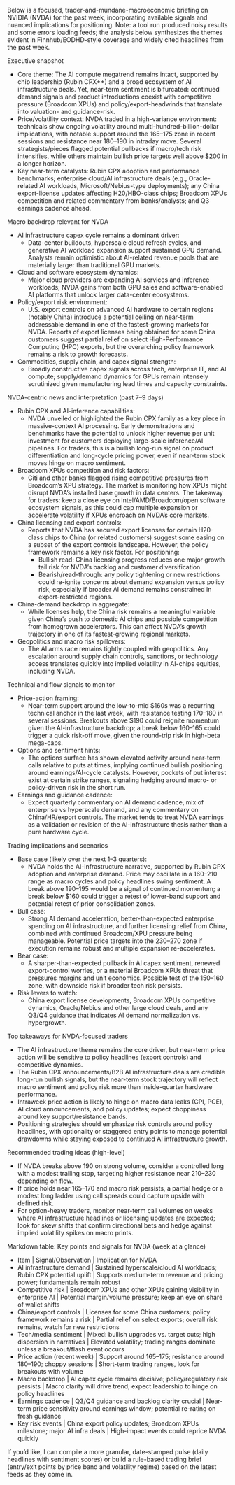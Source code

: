 Below is a focused, trader-and-mundane-macroeconomic briefing on NVIDIA (NVDA) for the past week, incorporating available signals and nuanced implications for positioning. Note: a tool run produced noisy results and some errors loading feeds; the analysis below synthesizes the themes evident in Finnhub/EODHD-style coverage and widely cited headlines from the past week.

Executive snapshot
- Core theme: The AI compute megatrend remains intact, supported by chip leadership (Rubin CPX++) and a broad ecosystem of AI infrastructure deals. Yet, near-term sentiment is bifurcated: continued demand signals and product introductions coexist with competitive pressure (Broadcom XPUs) and policy/export-headwinds that translate into valuation- and guidance-risk.
- Price/volatility context: NVDA traded in a high-variance environment: technicals show ongoing volatility around multi-hundred-billion-dollar implications, with notable support around the $165–$175 zone in recent sessions and resistance near $180–$190 in intraday move. Several strategists/pieces flagged potential pullbacks if macro/tech risk intensifies, while others maintain bullish price targets well above $200 in a longer horizon.
- Key near-term catalysts: Rubin CPX adoption and performance benchmarks; enterprise cloud/AI infrastructure deals (e.g., Oracle-related AI workloads, Microsoft/Nebius-type deployments); any China export-license updates affecting H20/HBO-class chips; Broadcom XPUs competition and related commentary from banks/analysts; and Q3 earnings cadence ahead.

Macro backdrop relevant for NVDA
- AI infrastructure capex cycle remains a dominant driver:
  - Data-center buildouts, hyperscale cloud refresh cycles, and generative AI workload expansion support sustained GPU demand. Analysts remain optimistic about AI-related revenue pools that are materially larger than traditional GPU markets.
- Cloud and software ecosystem dynamics:
  - Major cloud providers are expanding AI services and inference workloads; NVDA gains from both GPU sales and software-enabled AI platforms that unlock larger data-center ecosystems.
- Policy/export risk environment:
  - U.S. export controls on advanced AI hardware to certain regions (notably China) introduce a potential ceiling on near-term addressable demand in one of the fastest-growing markets for NVDA. Reports of export licenses being obtained for some China customers suggest partial relief on select High-Performance Computing (HPC) exports, but the overarching policy framework remains a risk to growth forecasts.
- Commodities, supply chain, and capex signal strength:
  - Broadly constructive capex signals across tech, enterprise IT, and AI compute; supply/demand dynamics for GPUs remain intensely scrutinized given manufacturing lead times and capacity constraints.

NVDA-centric news and interpretation (past 7–9 days)
- Rubin CPX and AI-inference capabilities:
  - NVDA unveiled or highlighted the Rubin CPX family as a key piece in massive-context AI processing. Early demonstrations and benchmarks have the potential to unlock higher revenue per unit investment for customers deploying large-scale inference/AI pipelines. For traders, this is a bullish long-run signal on product differentiation and long-cycle pricing power, even if near-term stock moves hinge on macro sentiment.
- Broadcom XPUs competition and risk factors:
  - Citi and other banks flagged rising competitive pressures from Broadcom’s XPU strategy. The market is monitoring how XPUs might disrupt NVDA’s installed base growth in data centers. The takeaway for traders: keep a close eye on Intel/AMD/Broadcom/open software ecosystem signals, as this could cap multiple expansion or accelerate volatility if XPUs encroach on NVDA’s core markets.
- China licensing and export controls:
  - Reports that NVDA has secured export licenses for certain H20-class chips to China (or related customers) suggest some easing on a subset of the export controls landscape. However, the policy framework remains a key risk factor. For positioning:
    - Bullish read: China licensing progress reduces one major growth tail risk for NVDA’s backlog and customer diversification.
    - Bearish/read-through: any policy tightening or new restrictions could re-ignite concerns about demand expansion versus policy risk, especially if broader AI demand remains constrained in export-restricted regions.
- China-demand backdrop in aggregate:
  - While licenses help, the China risk remains a meaningful variable given China’s push to domestic AI chips and possible competition from homegrown accelerators. This can affect NVDA’s growth trajectory in one of its fastest-growing regional markets.
- Geopolitics and macro risk spillovers:
  - The AI arms race remains tightly coupled with geopolitics. Any escalation around supply chain controls, sanctions, or technology access translates quickly into implied volatility in AI-chips equities, including NVDA.

Technical and flow signals to monitor
- Price-action framing:
  - Near-term support around the low-to-mid $160s was a recurring technical anchor in the last week, with resistance testing $170–$180 in several sessions. Breakouts above $190 could reignite momentum given the AI-infrastructure backdrop; a break below $160–$165 could trigger a quick risk-off move, given the round-trip risk in high-beta mega-caps.
- Options and sentiment hints:
  - The options surface has shown elevated activity around near-term calls relative to puts at times, implying continued bullish positioning around earnings/AI-cycle catalysts. However, pockets of put interest exist at certain strike ranges, signaling hedging around macro- or policy-driven risk in the short run.
- Earnings and guidance cadence:
  - Expect quarterly commentary on AI demand cadence, mix of enterprise vs hyperscale demand, and any commentary on China/HR/export controls. The market tends to treat NVDA earnings as a validation or revision of the AI-infrastructure thesis rather than a pure hardware cycle.

Trading implications and scenarios
- Base case (likely over the next 1–3 quarters):
  - NVDA holds the AI-infrastructure narrative, supported by Rubin CPX adoption and enterprise demand. Price may oscillate in a $160–$210 range as macro cycles and policy headlines swing sentiment. A break above $190–$195 would be a signal of continued momentum; a break below $160 could trigger a retest of lower-band support and potential retest of prior consolidation zones.
- Bull case:
  - Strong AI demand acceleration, better-than-expected enterprise spending on AI infrastructure, and further licensing relief from China, combined with continued Broadcom/XPU pressure being manageable. Potential price targets into the $230–$270 zone if execution remains robust and multiple expansion re-accelerates.
- Bear case:
  - A sharper-than-expected pullback in AI capex sentiment, renewed export-control worries, or a material Broadcom XPUs threat that pressures margins and unit economics. Possible test of the $150–$160 zone, with downside risk if broader tech risk persists.
- Risk levers to watch:
  - China export license developments, Broadcom XPUs competitive dynamics, Oracle/Nebius and other large cloud deals, and any Q3/Q4 guidance that indicates AI demand normalization vs. hypergrowth.

Top takeaways for NVDA-focused traders
- The AI infrastructure theme remains the core driver, but near-term price action will be sensitive to policy headlines (export controls) and competitive dynamics.
- The Rubin CPX announcements/B2B AI infrastructure deals are credible long-run bullish signals, but the near-term stock trajectory will reflect macro sentiment and policy risk more than inside-quarter hardware performance.
- Intraweek price action is likely to hinge on macro data leaks (CPI, PCE), AI cloud announcements, and policy updates; expect choppiness around key support/resistance bands.
- Positioning strategies should emphasize risk controls around policy headlines, with optionality or staggered entry points to manage potential drawdowns while staying exposed to continued AI infrastructure growth.

Recommended trading ideas (high-level)
- If NVDA breaks above 190 on strong volume, consider a controlled long with a modest trailing stop, targeting higher resistance near 210–230 depending on flow.
- If price holds near 165–170 and macro risk persists, a partial hedge or a modest long ladder using call spreads could capture upside with defined risk.
- For option-heavy traders, monitor near-term call volumes on weeks where AI infrastructure headlines or licensing updates are expected; look for skew shifts that confirm directional bets and hedge against implied volatility spikes on macro prints.

Markdown table: Key points and signals for NVDA (week at a glance)
- Item | Signal/Observation | Implication for NVDA
- AI infrastructure demand | Sustained hyperscale/cloud AI workloads; Rubin CPX potential uplift | Supports medium-term revenue and pricing power; fundamentals remain robust
- Competitive risk | Broadcom XPUs and other XPUs gaining visibility in enterprise AI | Potential margin/volume pressure; keep an eye on share of wallet shifts
- China/export controls | Licenses for some China customers; policy framework remains a risk | Partial relief on select exports; overall risk remains, watch for new restrictions
- Tech/media sentiment | Mixed: bullish upgrades vs. target cuts; high dispersion in narratives | Elevated volatility; trading ranges dominate unless a breakout/flash event occurs
- Price action (recent week) | Support around 165–175; resistance around 180–190; choppy sessions | Short-term trading ranges, look for breakouts with volume
- Macro backdrop | AI capex cycle remains decisive; policy/regulatory risk persists | Macro clarity will drive trend; expect leadership to hinge on policy headlines
- Earnings cadence | Q3/Q4 guidance and backlog clarity crucial | Near-term price sensitivity around earnings window; potential re-rating on fresh guidance
- Key risk events | China export policy updates; Broadcom XPUs milestone; major AI infra deals | High-impact events could reprice NVDA quickly

If you’d like, I can compile a more granular, date-stamped pulse (daily headlines with sentiment scores) or build a rule-based trading brief (entry/exit points by price band and volatility regime) based on the latest feeds as they come in.